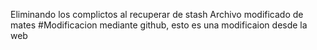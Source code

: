 Eliminando los complictos al recuperar de stash
Archivo modificado de mates
#Modificacion mediante github,
esto es una modificaion desde la web

